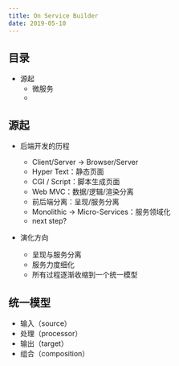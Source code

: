 ```yaml
---
title: On Service Builder
date: 2019-05-10
---
```


## 目录

  - 源起
    - 微服务
    - 

## 源起

  - 后端开发的历程
    - Client/Server -> Browser/Server
    - Hyper Text：静态页面
    - CGI / Script：脚本生成页面
    - Web MVC：数据/逻辑/渲染分离
    - 前后端分离：呈现/服务分离
    - Monolithic -> Micro-Services：服务领域化
    - next step?

  - 演化方向
    - 呈现与服务分离
    - 服务力度细化
    - 所有过程逐渐收缩到一个统一模型

## 统一模型

  - 输入（source）
  - 处理（processor）
  - 输出（target）
  - 组合（composition）

